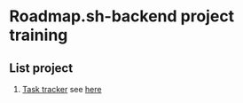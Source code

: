 # Roadmap.sh-backend project training

## List project

1. [Task tracker](https://roadmap.sh/projects/task-tracker) see [here](https://github.com/Lucky7Tb/Roadmap-backend/tree/master/todo)